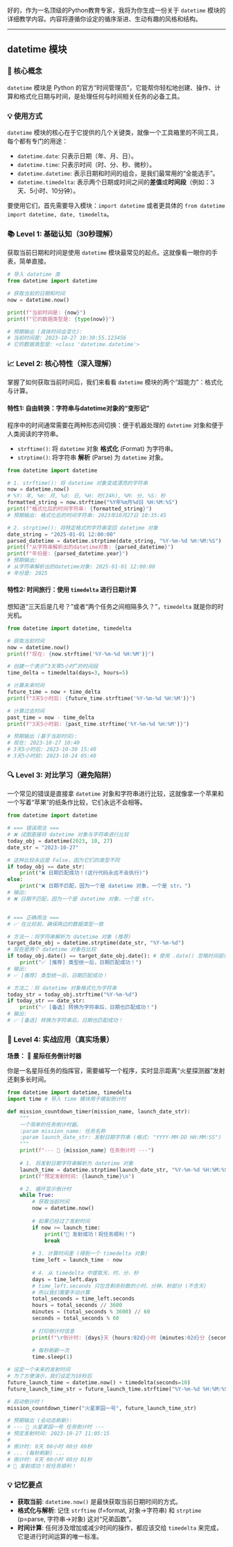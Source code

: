 好的，作为一名顶级的Python教育专家，我将为你生成一份关于 `datetime` 模块的详细教学内容。内容将遵循你设定的循序渐进、生动有趣的风格和结构。

---

## datetime 模块

### 🎯 核心概念
`datetime` 模块是 Python 的官方“时间管理员”，它能帮你轻松地创建、操作、计算和格式化日期与时间，是处理任何与时间相关任务的必备工具。

### 💡 使用方式
`datetime` 模块的核心在于它提供的几个关键类，就像一个工具箱里的不同工具，每个都有专门的用途：

- `datetime.date`: 只表示日期（年、月、日）。
- `datetime.time`: 只表示时间（时、分、秒、微秒）。
- `datetime.datetime`: 表示日期和时间的组合，是我们最常用的“全能选手”。
- `datetime.timedelta`: 表示两个日期或时间之间的**差值**或**时间段**（例如：3天、5小时、10分钟）。

要使用它们，首先需要导入模块：`import datetime` 或者更具体的 `from datetime import datetime, date, timedelta`。

### 📚 Level 1: 基础认知（30秒理解）
获取当前日期和时间是使用 `datetime` 模块最常见的起点。这就像看一眼你的手表，简单直接。

```python
# 导入 datetime 类
from datetime import datetime

# 获取当前的日期和时间
now = datetime.now()

print(f"当前时间是: {now}")
print(f"它的数据类型是: {type(now)}")

# 预期输出 (具体时间会变化):
# 当前时间是: 2023-10-27 10:30:55.123456
# 它的数据类型是: <class 'datetime.datetime'>
```

### 📈 Level 2: 核心特性（深入理解）
掌握了如何获取当前时间后，我们来看看 `datetime` 模块的两个“超能力”：格式化与计算。

#### 特性1: 自由转换：字符串与datetime对象的“变形记”
程序中的时间通常需要在两种形态间切换：便于机器处理的 `datetime` 对象和便于人类阅读的字符串。

- `strftime()`: 将 `datetime` 对象 **格式化** (Format) 为字符串。
- `strptime()`: 将字符串 **解析** (Parse) 为 `datetime` 对象。

```python
from datetime import datetime

# 1. strftime(): 将 datetime 对象变成漂亮的字符串
now = datetime.now()
# %Y: 年, %m: 月, %d: 日, %H: 时(24h), %M: 分, %S: 秒
formatted_string = now.strftime("%Y年%m月%d日 %H:%M:%S")
print(f"格式化后的时间字符串: {formatted_string}")
# 预期输出: 格式化后的时间字符串: 2023年10月27日 10:35:45

# 2. strptime(): 将特定格式的字符串变回 datetime 对象
date_string = "2025-01-01 12:00:00"
parsed_datetime = datetime.strptime(date_string, "%Y-%m-%d %H:%M:%S")
print(f"从字符串解析出的datetime对象: {parsed_datetime}")
print(f"年份是: {parsed_datetime.year}")
# 预期输出:
# 从字符串解析出的datetime对象: 2025-01-01 12:00:00
# 年份是: 2025
```

#### 特性2: 时间旅行：使用 `timedelta` 进行日期计算
想知道“三天后是几号？”或者“两个任务之间相隔多久？”，`timedelta` 就是你的时光机。

```python
from datetime import datetime, timedelta

# 获取当前时间
now = datetime.now()
print(f"现在: {now.strftime('%Y-%m-%d %H:%M')}")

# 创建一个表示“3天零5小时”的时间段
time_delta = timedelta(days=3, hours=5)

# 计算未来时间
future_time = now + time_delta
print(f"3天5小时后: {future_time.strftime('%Y-%m-%d %H:%M')}")

# 计算过去时间
past_time = now - time_delta
print(f"3天5小时前: {past_time.strftime('%Y-%m-%d %H:%M')}")

# 预期输出 (基于当前时间):
# 现在: 2023-10-27 10:40
# 3天5小时后: 2023-10-30 15:40
# 3天5小时前: 2023-10-24 05:40
```

### 🔍 Level 3: 对比学习（避免陷阱）
一个常见的错误是直接拿 `datetime` 对象和字符串进行比较，这就像拿一个苹果和一个写着“苹果”的纸条作比较，它们永远不会相等。

```python
from datetime import datetime

# === 错误用法 ===
# ❌ 试图直接将 datetime 对象与字符串进行比较
today_obj = datetime(2023, 10, 27)
date_str = "2023-10-27"

# 这种比较永远是 False，因为它们的类型不同
if today_obj == date_str:
    print("❌ 日期匹配成功！(这行代码永远不会执行)")
else:
    print("❌ 日期不匹配，因为一个是 datetime 对象，一个是 str。")
# 输出:
# ❌ 日期不匹配，因为一个是 datetime 对象，一个是 str。


# === 正确用法 ===
# ✅ 在比较前，确保两边的数据类型一致

# 方法一：将字符串解析为 datetime 对象 (推荐)
target_date_obj = datetime.strptime(date_str, "%Y-%m-%d")
# 现在是两个 datetime 对象在比较
if today_obj.date() == target_date_obj.date(): # 使用 .date() 忽略时间部分
    print("✅ [推荐] 类型统一后，日期匹配成功！")
# 输出:
# ✅ [推荐] 类型统一后，日期匹配成功！

# 方法二：将 datetime 对象格式化为字符串
today_str = today_obj.strftime("%Y-%m-%d")
if today_str == date_str:
    print("✅ [备选] 转换为字符串后，日期也匹配成功！")
# 输出:
# ✅ [备选] 转换为字符串后，日期也匹配成功！
```

### 🚀 Level 4: 实战应用（真实场景）
**场景：** 🚀 **星际任务倒计时器**

你是一名星际任务的指挥官，需要编写一个程序，实时显示距离“火星探测器”发射还剩多长时间。

```python
from datetime import datetime, timedelta
import time # 导入 time 模块用于模拟倒计时

def mission_countdown_timer(mission_name, launch_date_str):
    """
    一个简单的任务倒计时器。
    :param mission_name: 任务名称
    :param launch_date_str: 发射日期字符串 (格式: "YYYY-MM-DD HH:MM:SS")
    """
    print(f"--- 🚀 {mission_name} 任务倒计时 ---")
    
    # 1. 将发射日期字符串解析为 datetime 对象
    launch_time = datetime.strptime(launch_date_str, "%Y-%m-%d %H:%M:%S")
    print(f"预定发射时间: {launch_time}\n")

    # 2. 循环显示倒计时
    while True:
        # 获取当前时间
        now = datetime.now()
        
        # 如果已经过了发射时间
        if now >= launch_time:
            print("🎉 发射成功！祝任务顺利！")
            break
            
        # 3. 计算时间差 (得到一个 timedelta 对象)
        time_left = launch_time - now
        
        # 4. 从 timedelta 中提取天、时、分、秒
        days = time_left.days
        # time_left.seconds 只包含剩余秒数的小时、分钟、秒部分 (不含天)
        # 所以我们需要手动计算
        total_seconds = time_left.seconds
        hours = total_seconds // 3600
        minutes = (total_seconds % 3600) // 60
        seconds = total_seconds % 60
        
        # 打印倒计时信息
        print(f"\r倒计时: {days}天 {hours:02d}小时 {minutes:02d}分 {seconds:02d}秒", end="")
        
        # 每秒刷新一次
        time.sleep(1)

# 设定一个未来的发射时间
# 为了方便演示，我们设定为10秒后
future_launch_time = datetime.now() + timedelta(seconds=10)
future_launch_time_str = future_launch_time.strftime("%Y-%m-%d %H:%M:%S")

# 启动倒计时！
mission_countdown_timer("火星家园一号", future_launch_time_str)

# 预期输出 (会动态刷新):
# --- 🚀 火星家园一号 任务倒计时 ---
# 预定发射时间: 2023-10-27 11:05:15
#
# 倒计时: 0天 00小时 00分 09秒
# ... (每秒刷新) ...
# 倒计时: 0天 00小时 00分 01秒
# 🎉 发射成功！祝任务顺利！
```

### 💡 记忆要点
- **获取当前**: `datetime.now()` 是最快获取当前日期时间的方式。
- **格式化与解析**: 记住 `strftime` (f=format, 对象->字符串) 和 `strptime` (p=parse, 字符串->对象) 这对“兄弟函数”。
- **时间计算**: 任何涉及增加或减少时间的操作，都应该交给 `timedelta` 来完成，它是进行时间运算的唯一标准。